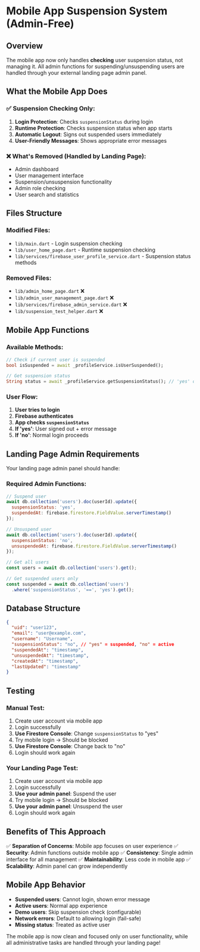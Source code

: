 # Mobile App Suspension System (Admin-Free)

## Overview
The mobile app now only handles **checking** user suspension status, not managing it. All admin functions for suspending/unsuspending users are handled through your external landing page admin panel.

## What the Mobile App Does

### ✅ **Suspension Checking Only:**
1. **Login Protection**: Checks `suspensionStatus` during login
2. **Runtime Protection**: Checks suspension status when app starts
3. **Automatic Logout**: Signs out suspended users immediately
4. **User-Friendly Messages**: Shows appropriate error messages

### ❌ **What's Removed (Handled by Landing Page):**
- Admin dashboard
- User management interface
- Suspension/unsuspension functionality
- Admin role checking
- User search and statistics

## Files Structure

### **Modified Files:**
- `lib/main.dart` - Login suspension checking
- `lib/user_home_page.dart` - Runtime suspension checking  
- `lib/services/firebase_user_profile_service.dart` - Suspension status methods

### **Removed Files:**
- `lib/admin_home_page.dart` ❌
- `lib/admin_user_management_page.dart` ❌
- `lib/services/firebase_admin_service.dart` ❌
- `lib/suspension_test_helper.dart` ❌

## Mobile App Functions

### Available Methods:
```dart
// Check if current user is suspended
bool isSuspended = await _profileService.isUserSuspended();

// Get suspension status
String status = await _profileService.getSuspensionStatus(); // 'yes' or 'no'
```

### User Flow:
1. **User tries to login**
2. **Firebase authenticates**
3. **App checks `suspensionStatus`**
4. **If 'yes'**: User signed out + error message
5. **If 'no'**: Normal login proceeds

## Landing Page Admin Requirements

Your landing page admin panel should handle:

### **Required Admin Functions:**
```javascript
// Suspend user
await db.collection('users').doc(userId).update({
  suspensionStatus: 'yes',
  suspendedAt: firebase.firestore.FieldValue.serverTimestamp()
});

// Unsuspend user  
await db.collection('users').doc(userId).update({
  suspensionStatus: 'no',
  unsuspendedAt: firebase.firestore.FieldValue.serverTimestamp()
});

// Get all users
const users = await db.collection('users').get();

// Get suspended users only
const suspended = await db.collection('users')
  .where('suspensionStatus', '==', 'yes').get();
```

## Database Structure

```json
{
  "uid": "user123",
  "email": "user@example.com", 
  "username": "Username",
  "suspensionStatus": "no", // "yes" = suspended, "no" = active
  "suspendedAt": "timestamp",
  "unsuspendedAt": "timestamp",
  "createdAt": "timestamp",
  "lastUpdated": "timestamp"
}
```

## Testing

### Manual Test:
1. Create user account via mobile app
2. Login successfully 
3. **Use Firestore Console**: Change `suspensionStatus` to "yes"
4. Try mobile login → Should be blocked
5. **Use Firestore Console**: Change back to "no" 
6. Login should work again

### Your Landing Page Test:
1. Create user account via mobile app
2. Login successfully
3. **Use your admin panel**: Suspend the user
4. Try mobile login → Should be blocked  
5. **Use your admin panel**: Unsuspend the user
6. Login should work again

## Benefits of This Approach

✅ **Separation of Concerns**: Mobile app focuses on user experience
✅ **Security**: Admin functions outside mobile app
✅ **Consistency**: Single admin interface for all management
✅ **Maintainability**: Less code in mobile app
✅ **Scalability**: Admin panel can grow independently

## Mobile App Behavior

- **Suspended users**: Cannot login, shown error message
- **Active users**: Normal app experience  
- **Demo users**: Skip suspension check (configurable)
- **Network errors**: Default to allowing login (fail-safe)
- **Missing status**: Treated as active user

The mobile app is now clean and focused only on user functionality, while all administrative tasks are handled through your landing page!
